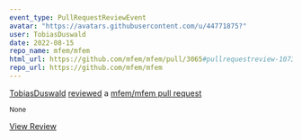 ```yaml
---
event_type: PullRequestReviewEvent
avatar: "https://avatars.githubusercontent.com/u/44771875?"
user: TobiasDuswald
date: 2022-08-15
repo_name: mfem/mfem
html_url: https://github.com/mfem/mfem/pull/3065#pullrequestreview-1073262423
repo_url: https://github.com/mfem/mfem
---
```


<a href='https://github.com/TobiasDuswald' target='_blank'>TobiasDuswald</a> <a href='https://github.com/mfem/mfem/pull/3065#pullrequestreview-1073262423' target='_blank'>reviewed</a> a <a href='https://github.com/mfem/mfem/pull/3065' target='_blank'>mfem/mfem pull request</a>

<small>None</small>

<a href='https://github.com/mfem/mfem/pull/3065#pullrequestreview-1073262423' target='_blank'>View Review</a>